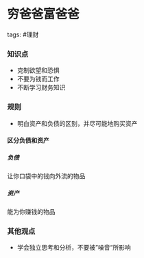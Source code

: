 # 穷爸爸富爸爸

tags: #理财

### 知识点

- 克制欲望和恐惧
- 不要为钱而工作
- 不断学习财务知识

### 规则

- 明白资产和负债的区别，并尽可能地购买资产



#### 区分负债和资产

##### 负债

让你口袋中的钱向外流的物品

##### 资产

能为你赚钱的物品



### 其他观点

- 学会独立思考和分析，不要被”噪音“所影响